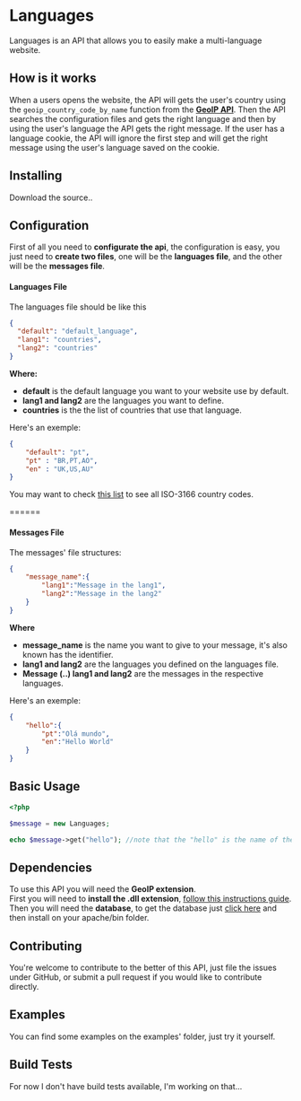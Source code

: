 # Languages 
Languages is an API that allows you to easily make a multi-language website.

## How is it works

When a users opens the website, the API will gets the user's country using  the `geoip_country_code_by_name` function from the **[GeoIP API][4]**. 
Then the API searches the configuration files and gets the right language and then by using the user's language the API gets the right message. If the user has a language cookie, the API will ignore the first step and will get the right message using the user's language saved on the cookie.

## Installing

Download the source..

## Configuration

First of all you need to **configurate the api**, the configuration is easy, you just need to **create two files**, one will be the **languages file**, and the other will be the **messages file**.

#### Languages File

The languages file should be like this
```json
{
  "default": "default_language",
  "lang1": "countries",
  "lang2": "countries"
}
```
**Where:**
* **default** is the default language you want to your website use by default.
* **lang1 and lang2** are the languages you want to define.
* **countries** is the the list of countries that use that language.

Here's an exemple:
```json
{
	"default": "pt",
	"pt" : "BR,PT,AO",
	"en" : "UK,US,AU"
}
```

You may want to check [this list][1] to see all ISO-3166 country codes.

======
#### Messages File


The messages' file structures:
```json
{
	"message_name":{
		"lang1":"Message in the lang1",
		"lang2":"Message in the lang2"
	}
}
```
**Where**
* **message_name** is the name you want to give to your message, it's also known has the identifier.
* **lang1 and lang2** are the languages you defined on the languages file.
* **Message (..) lang1 and lang2** are the messages in the respective languages.

Here's an exemple:
```json
{
	"hello":{
		"pt":"Olá mundo",
		"en":"Hello World"
	}
}
```

## Basic Usage

```php
<?php

$message = new Languages;

echo $message->get("hello"); //note that the "hello" is the name of the message, a.k.a the identifier.

```

## Dependencies

To use this API you will need the **GeoIP extension**.  
First you will need to **install the .dll extension**, [follow this instructions guide][3]. Then you will need the **database**, to get the database just [click here][2] and then install on your apache/bin folder.

## Contributing

You're welcome to contribute to the better of this API, just file the issues under GitHub, or submit a pull request if you would like to contribute directly.

## Examples

You can find some examples on the examples' folder, just try it yourself.

## Build Tests

For now I don't have build tests available, I'm working on that...

  [1]:http://dev.maxmind.com/geoip/legacy/codes/iso3166/
  [2]:http://geolite.maxmind.com/download/geoip/database/GeoLiteCountry/GeoIP.dat.gz
  [3]:http://us3.php.net/manual/en/geoip.setup.php
  [4]:http://dev.maxmind.com/geoip/
